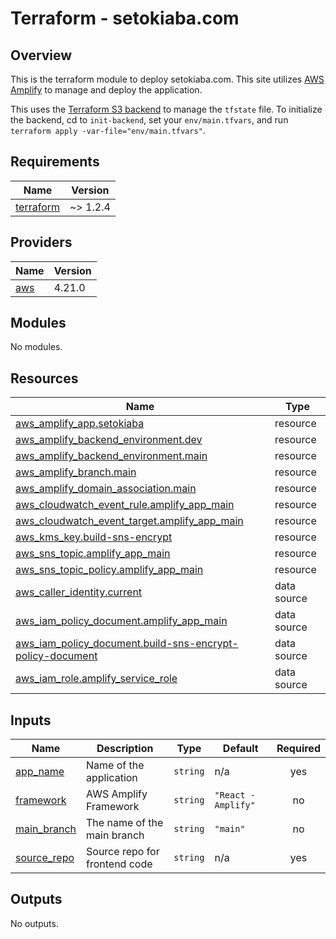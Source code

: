 # Terraform - setokiaba.com

## Overview

This is the terraform module to deploy setokiaba.com. This site utilizes [AWS Amplify](https://aws.amazon.com/amplify/) to manage and deploy the application.

This uses the [Terraform S3 backend](https://www.terraform.io/language/settings/backends/s3) to manage the `tfstate` file.  To initialize the backend, cd to `init-backend`, set your `env/main.tfvars`, and run `terraform apply -var-file="env/main.tfvars"`.

<!-- BEGINNING OF PRE-COMMIT-TERRAFORM DOCS HOOK -->
## Requirements

| Name | Version |
|------|---------|
| <a name="requirement_terraform"></a> [terraform](#requirement\_terraform) | ~> 1.2.4 |

## Providers

| Name | Version |
|------|---------|
| <a name="provider_aws"></a> [aws](#provider\_aws) | 4.21.0 |

## Modules

No modules.

## Resources

| Name | Type |
|------|------|
| [aws_amplify_app.setokiaba](https://registry.terraform.io/providers/hashicorp/aws/latest/docs/resources/amplify_app) | resource |
| [aws_amplify_backend_environment.dev](https://registry.terraform.io/providers/hashicorp/aws/latest/docs/resources/amplify_backend_environment) | resource |
| [aws_amplify_backend_environment.main](https://registry.terraform.io/providers/hashicorp/aws/latest/docs/resources/amplify_backend_environment) | resource |
| [aws_amplify_branch.main](https://registry.terraform.io/providers/hashicorp/aws/latest/docs/resources/amplify_branch) | resource |
| [aws_amplify_domain_association.main](https://registry.terraform.io/providers/hashicorp/aws/latest/docs/resources/amplify_domain_association) | resource |
| [aws_cloudwatch_event_rule.amplify_app_main](https://registry.terraform.io/providers/hashicorp/aws/latest/docs/resources/cloudwatch_event_rule) | resource |
| [aws_cloudwatch_event_target.amplify_app_main](https://registry.terraform.io/providers/hashicorp/aws/latest/docs/resources/cloudwatch_event_target) | resource |
| [aws_kms_key.build-sns-encrypt](https://registry.terraform.io/providers/hashicorp/aws/latest/docs/resources/kms_key) | resource |
| [aws_sns_topic.amplify_app_main](https://registry.terraform.io/providers/hashicorp/aws/latest/docs/resources/sns_topic) | resource |
| [aws_sns_topic_policy.amplify_app_main](https://registry.terraform.io/providers/hashicorp/aws/latest/docs/resources/sns_topic_policy) | resource |
| [aws_caller_identity.current](https://registry.terraform.io/providers/hashicorp/aws/latest/docs/data-sources/caller_identity) | data source |
| [aws_iam_policy_document.amplify_app_main](https://registry.terraform.io/providers/hashicorp/aws/latest/docs/data-sources/iam_policy_document) | data source |
| [aws_iam_policy_document.build-sns-encrypt-policy-document](https://registry.terraform.io/providers/hashicorp/aws/latest/docs/data-sources/iam_policy_document) | data source |
| [aws_iam_role.amplify_service_role](https://registry.terraform.io/providers/hashicorp/aws/latest/docs/data-sources/iam_role) | data source |

## Inputs

| Name | Description | Type | Default | Required |
|------|-------------|------|---------|:--------:|
| <a name="input_app_name"></a> [app\_name](#input\_app\_name) | Name of the application | `string` | n/a | yes |
| <a name="input_framework"></a> [framework](#input\_framework) | AWS Amplify Framework | `string` | `"React - Amplify"` | no |
| <a name="input_main_branch"></a> [main\_branch](#input\_main\_branch) | The name of the main branch | `string` | `"main"` | no |
| <a name="input_source_repo"></a> [source\_repo](#input\_source\_repo) | Source repo for frontend code | `string` | n/a | yes |

## Outputs

No outputs.
<!-- END OF PRE-COMMIT-TERRAFORM DOCS HOOK -->
